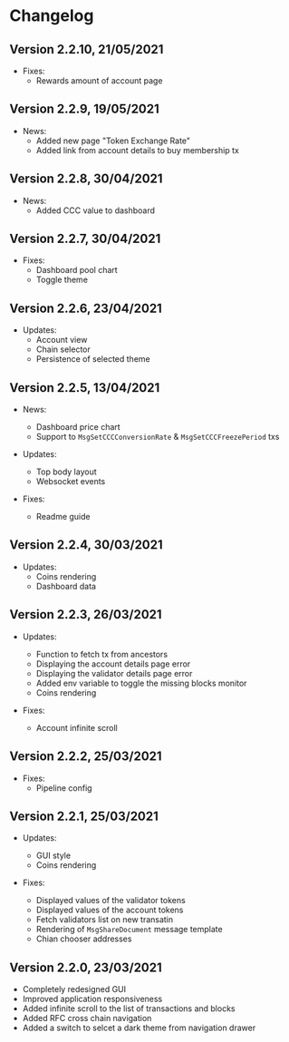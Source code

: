 # Changelog

## Version 2.2.10, 21/05/2021

- Fixes:
  - Rewards amount of account page

## Version 2.2.9, 19/05/2021

- News:
  - Added new page "Token Exchange Rate"
  - Added link from account details to buy membership tx

## Version 2.2.8, 30/04/2021

- News:
  - Added CCC value to dashboard

## Version 2.2.7, 30/04/2021

- Fixes:
  - Dashboard pool chart
  - Toggle theme

## Version 2.2.6, 23/04/2021

- Updates:
  - Account view
  - Chain selector
  - Persistence of selected theme

## Version 2.2.5, 13/04/2021

- News:
  - Dashboard price chart
  - Support to `MsgSetCCCConversionRate` & `MsgSetCCCFreezePeriod` txs

- Updates:
  - Top body layout
  - Websocket events

- Fixes:
  - Readme guide

## Version 2.2.4, 30/03/2021

- Updates:
  - Coins rendering
  - Dashboard data

## Version 2.2.3, 26/03/2021

- Updates:
  - Function to fetch tx from ancestors
  - Displaying the account details page error
  - Displaying the validator details page error
  - Added env variable to toggle the missing blocks monitor
  - Coins rendering

- Fixes:
  - Account infinite scroll

## Version 2.2.2, 25/03/2021

- Fixes:
  - Pipeline config

## Version 2.2.1, 25/03/2021

- Updates:
  - GUI style
  - Coins rendering

- Fixes:
  - Displayed values of the validator tokens
  - Displayed values of the account tokens
  - Fetch validators list on new transatin
  - Rendering of `MsgShareDocument` message template
  - Chian chooser addresses

## Version 2.2.0, 23/03/2021

- Completely redesigned GUI
- Improved application responsiveness
- Added infinite scroll to the list of transactions and blocks
- Added RFC cross chain navigation
- Added a switch to selcet a dark theme from navigation drawer
